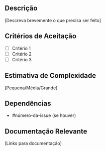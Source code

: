 ## Descrição
[Descreva brevemente o que precisa ser feito]

## Critérios de Aceitação
- [ ] Critério 1
- [ ] Critério 2
- [ ] Critério 3

## Estimativa de Complexidade
[Pequena/Média/Grande]

## Dependências
- #número-da-issue (se houver)

## Documentação Relevante
[Links para documentação]